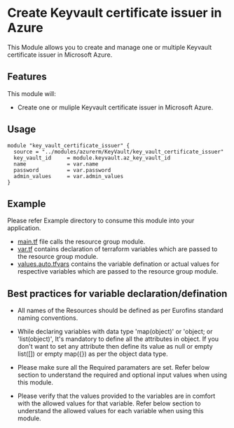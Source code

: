 # Create Keyvault certificate issuer in Azure
This Module allows you to create and manage one or multiple Keyvault certificate issuer in Microsoft Azure.

## Features
This module will:

- Create one or muliple Keyvault certificate issuer in Microsoft Azure.

## Usage
```hcl
module "key_vault_certificate_issuer" {
  source = "../modules/azurerm/KeyVault/key_vault_certificate_issuer"
  key_vault_id     = module.keyvault.az_key_vault_id
  name             = var.name
  password         = var.password
  admin_values     = var.admin_values
}
```

## Example 
Please refer Example directory to consume this module into your application.

- [main.tf](./main.tf) file calls the resource group module.
- [var.tf](./var.tf) contains declaration of terraform variables which are passed to the resource group module.
- [values.auto.tfvars](./values.auto.tfvars) contains the variable defination or actual values for respective variables which are passed to the resource group module.

## Best practices for variable declaration/defination
- All names of the Resources should be defined as per Eurofins standard naming conventions.

- While declaring variables with data type 'map(object)' or 'object; or 'list(object)', It's mandatory to define all the attributes in object. If you don't want to set any attribute then define its value as null or empty list([]) or empty map({}) as per the object data type.

- Please make sure all the Required paramaters are set. Refer below section to understand the required and optional input values when using this module.

- Please verify that the values provided to the variables are in comfort with the allowed values for that variable. Refer below section to understand the allowed values for each variable when using this module.

